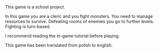 This game is a school project.

In this game you are a cleric and you fight monsters. You need to manage resources to survive. Defeating rooms of enemies you go to further levels. Fighting is turn-based.

I recommend reading the in-game tutorial before playing.

This game has been translated from polish to english.